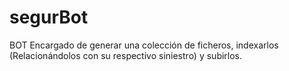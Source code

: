 # segurBot
BOT Encargado de generar una colección de ficheros, indexarlos (Relacionándolos con su respectivo siniestro) y subirlos.
